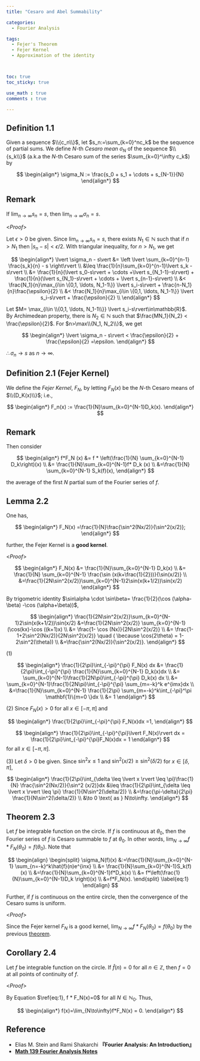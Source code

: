 ```yaml
---
title: "Cesaro and Abel Summability"

categories:
  - Fourier Analysis

tags:
  - Fejer's Theorem
  - Fejer Kernel
  - Approximation of the identity



toc: true
toc_sticky: true

use_math : true
comments : true

---
```



## Definition 1.1
Given a sequence $\\{c_n\\}$, let $s_n:=\sum_{k=0}^nc_k$ be the sequence of partial sums. We define $N$-th *Cesaro mean* $\sigma_N$ of the sequence $\\{s_k\\}$ (a.k.a the $N$-th Cesaro sum of the series $\sum_{k=0}^\infty c_k$) by 


  
$$
\begin{align*}
\sigma_N :=  \frac{s_0 + s_1 + \cdots + s_{N-1}}{N}
\end{align*}
$$

## Remark
If $\lim_{n\to\infty}s_n = s$, then $\lim_{n\to\infty}\sigma_n=s$.

<*Proof*>

Let $\epsilon >0$ be given.  Since $\lim_{n\to\infty}s_n=s$, there exists $N_1\in\mathbb{N}$ such that if $n>N_1$ then $\lvert s_n - s\rvert <\epsilon/2$. With triangular inequality, for $n> N_1$, we get 

$$
\begin{align*}
\lvert \sigma_n - s\vert &= \left \lvert \sum_{k=0}^{n-1} \frac{s_k}{n} - s \right\rvert \\
&\leq \frac{1}{n}\sum_{k=0}^{n-1}\lvert s_k - s\rvert \\
&= \frac{1}{n}(\lvert s_0-s\rvert + \cdots +\lvert s_{N_1-1}-s\rvert) + \frac{1}{n}(\lvert s_{N_1}-s\rvert + \cdots + \lvert s_{n-1}-s\rvert) \\
&< \frac{N_1}{n}\max_{i\in \{0,1, \ldots, N_1-1\}} \lvert s_i-s\rvert + \frac{n-N_1}{n}\frac{\epsilon}{2} \\
&< \frac{N_1}{n}\max_{i\in \{0,1, \ldots, N_1-1\}} \lvert s_i-s\rvert + \frac{\epsilon}{2} \\
\end{align*}
$$

Let $M= \max_{i\in \\{0,1, \ldots, N_1-1\\}} \lvert s_i-s\rvert\in\mathbb{R}$. By Archimedean property, there is $N_2\in\mathbb{N}$ such that $\frac{MN_1}{N_2} < \frac{\epsilon}{2}$. For $n>\max\\{N_1, N_2\\}$, we get 

$$
\begin{align*}
\lvert \sigma_n - s\rvert < \frac{\epsilon}{2} + \frac{\epsilon}{2} =\epsilon.
\end{align*}
$$

$\therefore \sigma_n \to s$ as $n\to\infty$.


$$\tag*{$\square$}$$

## Definition 2.1 (Fejer Kernel)
We define the *Fejer Kernel*, $F_N$, by letting $F_N(x)$ be the $N$-th Cesaro means of $\\{D_K(x)\\}$; i.e.,

$$
\begin{align*}
F_n(x) := \frac{1}{N}\sum_{k=0}^{N-1}D_k(x).
\end{align*}
$$


## Remark
Then consider

$$
\begin{align*}
f*F_N (x) &= f * \left(\frac{1}{N} \sum_{k=0}^{N-1} D_k\right)(x)  \\
&= \frac{1}{N}\sum_{k=0}^{N-1}f* D_k (x) \\
&=\frac{1}{N} \sum_{k=0}^{N-1} S_k(f)(x),
\end{align*}
$$

the average of the first $N$ partial sum of the Fourier series of $f$.

## Lemma 2.2

One has,

$$
\begin{align*}
F_N(x) =\frac{1}{N}\frac{\sin^2(Nx/2)}{\sin^2(x/2)};
\end{align*}
$$

further, the Fejer Kernel is a **good kernel**.

<*Proof*>

$$
\begin{align*}
F_N(x) &= \frac{1}{N}\sum_{k=0}^{N-1} D_k(x)  \\
&= \frac{1}{N} \sum_{k=0}^{N-1} \frac{\sin (x(k+\frac{1}{2}))}{\sin(x/2)} \\
&=\frac{1}{2N\sin^2(x/2)}\sum_{k=0}^{N-1}2\sin(x(k+1/2))\sin(x/2) 
\end{align*}
$$ 

By trigometric identity $\sin\alpha \cdot \sin\beta= \frac{1}{2}(\cos (\alpha-\beta) -\cos (\alpha+\beta))$,

$$
\begin{align*}
\frac{1}{2N\sin^2(x/2)}\sum_{k=0}^{N-1}2\sin(x(k+1/2))\sin(x/2) &=\frac{1}{2N\sin^2(x/2)} \sum_{k=0}^{N-1} (\cos(kx)-\cos ((k+1)x) \\
&= \frac{1- \cos (Nx)}{2N\sin^2(x/2)} \\
&= \frac{1- 1+2\sin^2(Nx/2)}{2N\sin^2(x/2)} \quad ( \because \cos(2\theta) = 1-2\sin^2(\theta)) \\
&=\frac{\sin^2(Nx/2)}{\sin^2(x/2)}.
\end{align*}
$$

(1) 

$$
\begin{align*}
\frac{1}{2\pi}\int_{-\pi}^{\pi} F_N(x) dx &= \frac{1}{2\pi}\int_{-\pi}^{\pi} \frac{1}{N}\sum_{k=0}^{N-1} D_k(x)dx \\
&= \sum_{k=0}^{N-1}\frac{1}{2N\pi}\int_{-\pi}^{\pi} D_k(x) dx \\
&= \sum_{k=0}^{N-1}\frac{1}{2N\pi}\int_{-\pi}^{\pi} \sum_{m=-k}^k e^{imx}dx \\
&=\frac{1}{N}\sum_{k=0}^{N-1} \frac{1}{2\pi} \sum_{m=-k}^k\int_{-\pi}^\pi \mathbf{1}\{m=0 \}dx \\
&= 1
\end{align*}
$$

(2) Since $F_N(x)>0$ for all $x\in[-\pi, \pi]$ and 

$$
\begin{align*}
\frac{1}{2\pi}\int_{-\pi}^{\pi} F_N(x)dx =1,
\end{align*}
$$

$$
\begin{align*}
\frac{1}{2\pi}\int_{-\pi}^{\pi}\lvert F_N(x)\rvert dx = \frac{1}{2\pi}\int_{-\pi}^{\pi}F_N(x)dx = 1
\end{align*}
$$
for all $x\in[-\pi, \pi]$.

(3) Let $\delta>0$ be given. Since $\sin^2 x \leq 1$ and $\sin^2(x/2) \geq \sin^2(\delta/2)$ for $x\in [\delta, \pi]$, 

$$
\begin{align*}
\frac{1}{2\pi}\int_{\delta \leq \lvert x \rvert \leq \pi}\frac{1}{N} \frac{\sin^2(Nx/2)}{\sin^2 (x/2)}dx &\leq \frac{1}{2\pi}\int_{\delta \leq \lvert x \rvert \leq \pi} \frac{1}{N\sin^2(\delta/2)} \\
&=\frac{\pi-\delta}{2\pi} \frac{1}{N\sin^2(\delta/2)} \\
&\to 0 \text{ as } N\to\infty.
\end{align*}
$$

## Theorem 2.3
Let $f$ be integrable function on the circle. If $f$ is continuous at $\theta_0$, then the Fourier series of $f$ is Cesaro summable to $f$ at $\theta_0$. In other words, $\lim_{N\to\infty}f*F_N(\theta_0) = f(\theta_0)$. Note that

$$
\begin{align}
\begin{split}
\sigma_N(f)(x) &:=\frac{1}{N}\sum_{k=0}^{N-1} \sum_{n=-k}^k\hat{f}(n)e^{inx} \\
&= \frac{1}{N}\sum_{k=0}^{N-1}S_k(f)(x) \\
&=\frac{1}{N}\sum_{k=0}^{N-1}f*D_k(x) \\
&= f*\left(\frac{1}{N}\sum_{k=0}^{N-1}D_k \right)(x) \\
&=f*F_N(x).
\end{split}
\label{eq:1}
\end{align}
$$

Further, if $f$ is continuous on the entire circle, then the convergence of the Cesaro sums is uniform. 

<*Proof*>

Since the Fejer kernel $F_N$ is a good kernel, $\lim_{N\to\infty}f*F_N(\theta_0)=f(\theta_0)$ by the previous [theorem](https://seanie12.github.io/blog/fourier%20analysis/convolution-good-kernels/#theorem-32).
$$\tag*{$\square$}$$

## Corollary 2.4
Let $f$ be integrable function on the circle. If $\hat{f}(n)=0$ for all $n\in\mathbb{Z}$, then $f=0$ at all points of continuity of $f$.

<*Proof*>

By  Equation $\ref{eq:1}, f * F_N(x)=0$ for all $N\in\mathbb{N}_0$. Thus, 

$$
\begin{align*}
f(x)=\lim_{N\to\infty}f*F_N(x) = 0.
\end{align*}
$$

$$\tag*{$\square$}$$

## Reference
- Elias M. Stein and  Rami Shakarchi **『**Fourier Analysis: An Introduction**』**
- **[Math 139 Fourier Analysis Notes](https://drive.google.com/file/d/1f1pp1QkF0BqqLELBrKyk69X0ofd3SjdR/view?usp=sharing)**
